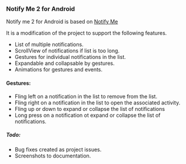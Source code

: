 ### Notify Me 2 for Android

Notify me 2 for Android is based on [Notify Me](https://code.google.com/p/notify-me/)

It is a modification of the project to support the following features.

* List of multiple notifications.
* ScrollView of notifications if list is too long.
* Gestures for individual notifications in the list.
* Expandable and collapsable by gestures.
* Animations for gestures and events.

#### Gestures:

* Fling left on a notification in the list to remove from the list.
* Fling right on a notification in the list to open the associated activity.
* Fling up or down to expand or collapse the list of notifications
* Long press on a notification ot expand or collapse the list of notifications.


##### Todo: 

* Bug fixes created as project issues.
* Screenshots to documentation.